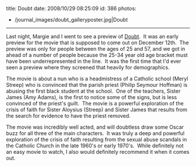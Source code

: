 title: Doubt
date: 2008/10/29 08:25:09
id: 386
photos:
- /journal_images/doubt_galleryposter.jpg|Doubt
---
Last night, Margie and I went to see a preview of [Doubt](http://www.doubt-themovie.com/).  It was an early preview for the movie that is supposed to come out on December 12th.  The preview was only for people between the ages of 25 and 57, and we got in ahead of a number of people because the 25-34 year old age bracket must have been underrepresented in the line.  It was the first time that I'd ever seen a preview where they screened that heavily for demographics.

The movie is about a nun who is a headmistress of a Catholic school (Meryl Streep) who is convinced that the parish priest (Philip Seymour Hoffman) is abusing the first black student at the school.  One of the teachers, Sister James (Amy Adams), is the first to notice some of the signs, but is less convinced of the priest's guilt.  The movie is a powerful exploration of the crisis of faith for Sister Aloysius (Streep) and Sister James that results from the search for evidence to have the priest removed.

The movie was incredibly well acted, and will doubtless draw some Oscar buzz for all three of the main characters.  It was truly a deep and powerful exploration of the crisis of faith resulting from the sexual abuse scandals in the Catholic Church in the late 1960's or early 1970's.  While definitely not an easy movie to watch, I also would definitely recommend it when it comes out.